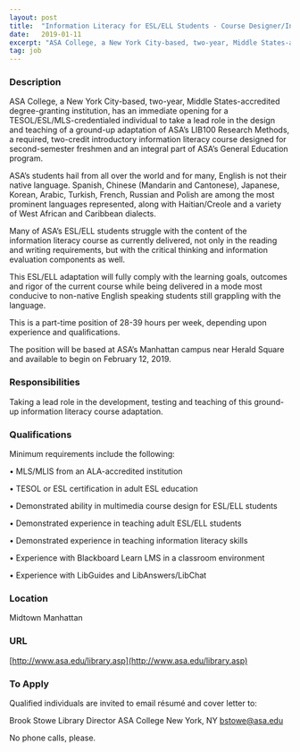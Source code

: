 ```yaml
---
layout: post
title:  "Information Literacy for ESL/ELL Students - Course Designer/Instructor - ASA College"
date:   2019-01-11
excerpt: "ASA College, a New York City-based, two-year, Middle States-accredited degree-granting institution, has an immediate opening for a TESOL/ESL/MLS-credentialed individual to take a lead role in the design and teaching of a ground-up adaptation of ASA’s LIB100 Research Methods, a required, two-credit introductory information literacy course designed for second-semester freshmen and..."
tag: job
---
```


### Description   

ASA College, a New York City-based, two-year, Middle States-accredited degree-granting institution, has an immediate opening for a TESOL/ESL/MLS-credentialed individual to take a lead role in the design and teaching of a ground-up adaptation of ASA’s LIB100 Research Methods, a required, two-credit introductory information literacy course designed for second-semester freshmen and an integral part of ASA’s General Education program. 

ASA’s students hail from all over the world and for many, English is not their native language. Spanish, Chinese (Mandarin and Cantonese), Japanese, Korean, Arabic, Turkish, French, Russian and Polish are among the most prominent languages represented, along with Haitian/Creole and a variety of West African and Caribbean dialects. 

Many of ASA’s ESL/ELL students struggle with the content of the information literacy course as currently delivered, not only in the reading and writing requirements, but with the critical thinking and information evaluation components as well. 

This ESL/ELL adaptation will fully comply with the learning goals, outcomes and rigor of the current course while being delivered in a mode most conducive to non-native English speaking students still grappling with the language. 

This is a part-time position of 28-39 hours per week, depending upon experience and qualifications.

The position will be based at ASA’s Manhattan campus near Herald Square and available to begin on February 12, 2019.


### Responsibilities   

Taking a lead role in the development, testing and teaching of this ground-up information literacy course adaptation. 


### Qualifications   

Minimum requirements include the following:

• 	MLS/MLIS from an ALA-accredited institution

• 	TESOL or ESL certification in adult ESL education

• 	Demonstrated ability in multimedia course design for ESL/ELL students

• 	Demonstrated experience in teaching adult ESL/ELL students

• 	Demonstrated experience in teaching information literacy skills

• 	Experience with Blackboard Learn LMS in a classroom environment

• 	Experience with LibGuides and LibAnswers/LibChat





### Location   

Midtown Manhattan


### URL   

[http://www.asa.edu/library.asp](http://www.asa.edu/library.asp)

### To Apply   

Qualified individuals are invited to email résumé and cover letter to:
 
Brook Stowe
Library Director
ASA College
New York, NY
bstowe@asa.edu

No phone calls, please. 






